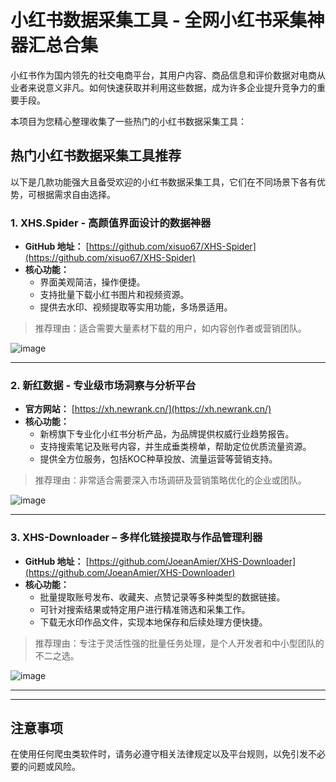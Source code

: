# 小红书数据采集工具 - 全网小红书采集神器汇总合集

小红书作为国内领先的社交电商平台，其用户内容、商品信息和评价数据对电商从业者来说意义非凡。如何快速获取并利用这些数据，成为许多企业提升竞争力的重要手段。

本项目为您精心整理收集了一些热门的小红书数据采集工具：

## 热门小红书数据采集工具推荐

以下是几款功能强大且备受欢迎的小红书数据采集工具，它们在不同场景下各有优势，可根据需求自由选择。

### 1. **XHS.Spider** - 高颜值界面设计的数据神器

- **GitHub 地址：** [https://github.com/xisuo67/XHS-Spider](https://github.com/xisuo67/XHS-Spider)
- **核心功能：**
  - 界面美观简洁，操作便捷。
  - 支持批量下载小红书图片和视频资源。
  - 提供去水印、视频提取等实用功能，多场景适用。
  
> 推荐理由：适合需要大量素材下载的用户，如内容创作者或营销团队。

![image](https://github.com/user-attachments/assets/b36c493b-b2c2-4bb8-87a5-b2564591c01c)

---

### 2. **新红数据** - 专业级市场洞察与分析平台

- **官方网站：** [https://xh.newrank.cn/](https://xh.newrank.cn/)
- **核心功能：**
  - 新榜旗下专业化小红书分析产品，为品牌提供权威行业趋势报告。
  - 支持搜索笔记及账号内容，并生成垂类榜单，帮助定位优质流量资源。
  - 提供全方位服务，包括KOC种草投放、流量运营等营销支持。
  
> 推荐理由：非常适合需要深入市场调研及营销策略优化的企业或团队。

![image](https://github.com/user-attachments/assets/2f2c39f8-4682-4fd9-bc00-b1e26bcd69c6)

---

### 3. **XHS-Downloader** – 多样化链接提取与作品管理利器

- **GitHub 地址：** [https://github.com/JoeanAmier/XHS-Downloader](https://github.com/JoeanAmier/XHS-Downloader) 
- **核心功能：**
  - 批量提取账号发布、收藏夹、点赞记录等多种类型的数据链接。
  - 可针对搜索结果或特定用户进行精准筛选和采集工作。
  - 下载无水印作品文件，实现本地保存和后续处理方便快捷。

> 推荐理由：专注于灵活性强的批量任务处理，是个人开发者和中小型团队的不二之选。

![image](https://github.com/user-attachments/assets/2dc8d6bf-2ee2-4957-b133-defc94de86d2)

---

---

## 注意事项

在使用任何爬虫类软件时，请务必遵守相关法律规定以及平台规则，以免引发不必要的问题或风险。



